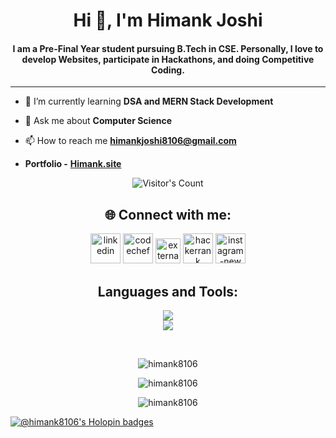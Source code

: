 <h1 align="center">Hi 👋, I'm Himank Joshi</h1>

<h4 align="center">I am a Pre-Final Year student pursuing B.Tech in CSE. Personally, I love to develop Websites, participate in Hackathons, and doing Competitive Coding.</h4>
<hr/>


- 🌱 I’m currently learning **DSA and MERN Stack Development**

- 💬 Ask me about **Computer Science**

- 📫 How to reach me **himankjoshi8106@gmail.com** 

- **Portfolio -** <a href="https://himank8106.github.io/Portfolio/" alt="site" target="_main">**Himank.site**</a> <br>

<p align="center"> <img src="https://komarev.com/ghpvc/?username=Himank8106&label=Visitors&color=0e75b6&style=flat" alt="Visitor's Count" /></p>
  
<h2 align="center"><bold>🌐 Connect with me:</bold></h2>
<p align="center">
  <a href="https://linkedin.com/in/himank8106" target="blank"><img width="48" height="48" src="https://img.icons8.com/fluency/48/linkedin.png" alt="linkedin"/></a>
  <a href="https://www.codechef.com/users/himank8106" target="_blank"><img width="48" height="48" src="https://img.icons8.com/fluency/48/codechef.png" alt="codechef"/></a>
  <a href="https://leetcode.com/Himank8106" target="_blank"><img width="40" height="40" src="https://img.icons8.com/external-tal-revivo-shadow-tal-revivo/48/external-level-up-your-coding-skills-and-quickly-land-a-job-logo-shadow-tal-revivo.png" alt="external-level-up-your-coding-skills-and-quickly-land-a-job-logo-shadow-tal-revivo"/></a>   
  <a href="https://www.hackerrank.com/himankjoshi8106" target="_blank"><img width="48" height="48" src="https://img.icons8.com/windows/48/hackerrank.png" alt="hackerrank"/></a>   
  <a href="https://www.instagram.com/himank8106/" target="_blank"><img width="48" height="48" src="https://img.icons8.com/fluency/48/instagram-new.png" alt="instagram-new"/></a>
</p>

<h2 align="center"><bold>Languages and Tools:</bold></h2>
<p align="center">
<img src="https://skillicons.dev/icons?i=java,html,css,bootstrap,tailwind,javascript,react,nodejs,express" > <br>
<img src="https://skillicons.dev/icons?i=mongodb,postman,git,mysql" >
</p>
<br>

<div align="center"><p><img align="center" src="https://github-readme-stats.vercel.app/api/top-langs?username=himank8106&show_icons=true&locale=en&layout=compact" alt="himank8106" /></p></div>

<!--<div><p>&nbsp;<img align="center" src="https://github-readme-stats.vercel.app/api?username=himank8106&show_icons=true&locale=en" alt="himank8106" /></p></div>-->

<div align="center">
  <p><img align="center" src="https://github-readme-streak-stats.herokuapp.com/?user=himank8106&" alt="himank8106" />
  </p>
</div>

<div align="center">
  <p><img align="center" src="http://github-profile-summary-cards.vercel.app/api/cards/profile-details?username=Himank8106&theme=github" alt="himank8106" />
  </p>
</div>

<!--  <div align="center">
  <p><img align="center" src="https://github-readme-activity-graph.vercel.app/graph?username=Himank8106&theme=github-compact&height=350&hide_border=true" alt="himank8106" />
  </p>
</div> -->

[![@himank8106's Holopin badges](https://holopin.me/himank8106)](https://www.holopin.io/@himank8106)

<!--
[![Aswin's github activity graph](https://github-readme-activity-graph.vercel.app/graph?username=Himank8106&theme=github-compact&height=350&hide_border=true)](https://github.com/Himank8106/github-readme-activity-graph)
![](http://github-profile-summary-cards.vercel.app/api/cards/profile-details?username=Himank8106&theme=github)<br/>
![](http://github-profile-summary-cards.vercel.app/api/cards/repos-per-language?username=Himank8106&theme=github)
![](http://github-profile-summary-cards.vercel.app/api/cards/most-commit-language?username=Himank8106&theme=github)
-->


